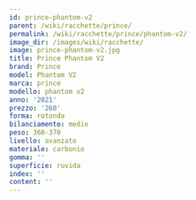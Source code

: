```yaml
---
id: prince-phantom-v2
parent: /wiki/racchette/prince/
permalink: /wiki/racchette/prince/phantom-v2/
image_dir: /images/wiki/racchette/
image: prince-phantom-v2.jpg
title: Prince Phantom V2
brand: Prince
model: Phantom V2
marca: prince
modello: phantom v2
anno: '2021'
prezzo: '260'
forma: rotonda
bilanciamento: medio
peso: 360-370
livello: avanzato
materiale: carbonio
gomma: ''
superficie: ruvida
index: ''
content: ''
---
```

